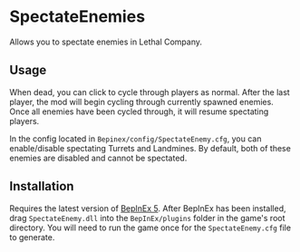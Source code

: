 # SpectateEnemies
 Allows you to spectate enemies in Lethal Company.

 ## Usage
 When dead, you can click to cycle through players as normal. After the last player, the mod will begin cycling through currently spawned enemies. Once all enemies have been cycled through, it will resume spectating players.

 In the config located in `Bepinex/config/SpectateEnemy.cfg`, you can enable/disable spectating Turrets and Landmines. By default, both of these enemies are disabled and cannot be spectated.

 ## Installation
 Requires the latest version of [BepInEx 5](https://github.com/BepInEx/BepInEx). After BepInEx has been installed, drag `SpectateEnemy.dll` into the `BepInEx/plugins` folder in the game's root directory. You will need to run the game once for the `SpectateEnemy.cfg` file to generate.
